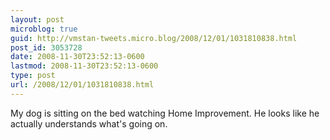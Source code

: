 ```yaml
---
layout: post
microblog: true
guid: http://vmstan-tweets.micro.blog/2008/12/01/1031810838.html
post_id: 3053728
date: 2008-11-30T23:52:13-0600
lastmod: 2008-11-30T23:52:13-0600
type: post
url: /2008/12/01/1031810838.html
---
```

My dog is sitting on the bed watching Home Improvement. He looks like he actually understands what's going on.
